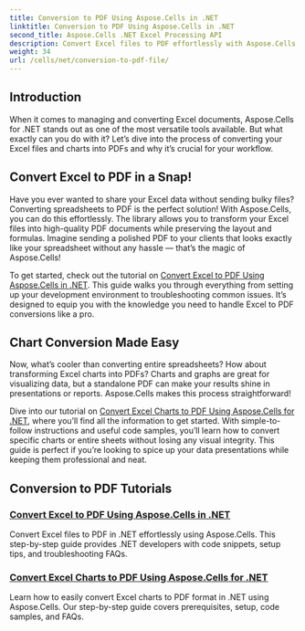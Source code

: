 ```yaml
---
title: Conversion to PDF Using Aspose.Cells in .NET
linktitle: Conversion to PDF Using Aspose.Cells in .NET
second_title: Aspose.Cells .NET Excel Processing API
description: Convert Excel files to PDF effortlessly with Aspose.Cells for .NET. Discover step-by-step guides, code snippets, and tips in our comprehensive tutorials.
weight: 34
url: /cells/net/conversion-to-pdf-file/
--- 
```

## Introduction

When it comes to managing and converting Excel documents, Aspose.Cells for .NET stands out as one of the most versatile tools available. But what exactly can you do with it? Let’s dive into the process of converting your Excel files and charts into PDFs and why it’s crucial for your workflow.

## Convert Excel to PDF in a Snap!

Have you ever wanted to share your Excel data without sending bulky files? Converting spreadsheets to PDF is the perfect solution! With Aspose.Cells, you can do this effortlessly. The library allows you to transform your Excel files into high-quality PDF documents while preserving the layout and formulas. Imagine sending a polished PDF to your clients that looks exactly like your spreadsheet without any hassle — that’s the magic of Aspose.Cells!

To get started, check out the tutorial on [Convert Excel to PDF Using Aspose.Cells in .NET](./convert-excel-to-pdf/). This guide walks you through everything from setting up your development environment to troubleshooting common issues. It’s designed to equip you with the knowledge you need to handle Excel to PDF conversions like a pro.

## Chart Conversion Made Easy

Now, what’s cooler than converting entire spreadsheets? How about transforming Excel charts into PDFs? Charts and graphs are great for visualizing data, but a standalone PDF can make your results shine in presentations or reports. Aspose.Cells makes this process straightforward! 

Dive into our tutorial on [Convert Excel Charts to PDF Using Aspose.Cells for .NET](./convert-excel-charts-to-pdf/), where you’ll find all the information to get started. With simple-to-follow instructions and useful code samples, you’ll learn how to convert specific charts or entire sheets without losing any visual integrity. This guide is perfect if you’re looking to spice up your data presentations while keeping them professional and neat.

## Conversion to PDF Tutorials
### [Convert Excel to PDF Using Aspose.Cells in .NET](./convert-excel-to-pdf/)
Convert Excel files to PDF in .NET effortlessly using Aspose.Cells. This step-by-step guide provides .NET developers with code snippets, setup tips, and troubleshooting FAQs.
### [Convert Excel Charts to PDF Using Aspose.Cells for .NET](./convert-excel-charts-to-pdf/)
Learn how to easily convert Excel charts to PDF format in .NET using Aspose.Cells. Our step-by-step guide covers prerequisites, setup, code samples, and FAQs.